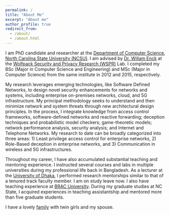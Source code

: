 ```yaml
---
permalink: /
title: "About Me"
excerpt: "About me"
author_profile: true
redirect_from: 
  - /about/
  - /about.html
---
```


I am PhD candidate and researcher at the [Department of Computer Science](https://www.csc.ncsu.edu), [North Carolina State University (NCSU)](https://www.ncsu.edu). I am advised by [Dr. Willam Enck](https://enck.org) at the [Wolfpack Security and Privacy Research (WSPR)](https://wspr.csc.ncsu.edu) Lab. I completed my BSc (Major in Computer Science and Engineering) and MSc (Major in Computer Science) from the same institute in 2012 and 2015, respectively.

My research leverages emerging technologies, like Software Defined Networks, to design novel security enhancements for networks and systems, including enterprise on-premises networks, cloud, and 5G infrastructure. My principal methodology seeks to understand and then minimize network and system threats through new architectural design principles.
In the process, I integrate knowledge from access control frameworks,
software-defined networks and reactive forwarding; deception techniques and probabilistic model
checkers; game-theoretic models; network performance analysis, security analysis; and Internet and
Telephone Networks. My research to date can be broadly categorized into three areas: 1) Least
privilege access control for enterprise networks, 2) Role-Based deception in enterprise networks, and
3) Communication in wireless and 5G infrastructures.

Throughout my career, I have also accumulated substantial teaching and mentoring experience. I instructed several courses and labs in multiple universities during my professional life back in Bangladesh. As a lecturer at the [University of Dhaka](https://www.du.ac.bd/), I performed research mentorships similar to that of a tenured track faculty member. I am on study leave now.  I also have teaching experience at [BRAC University](https://www.bracu.ac.bd). During my graduate studies at NC State, I acquired experiences in teaching assistantship and mentored more than five graduate students.

I have a lovely [family](/images/family.png) with twin girls and my spouse.


